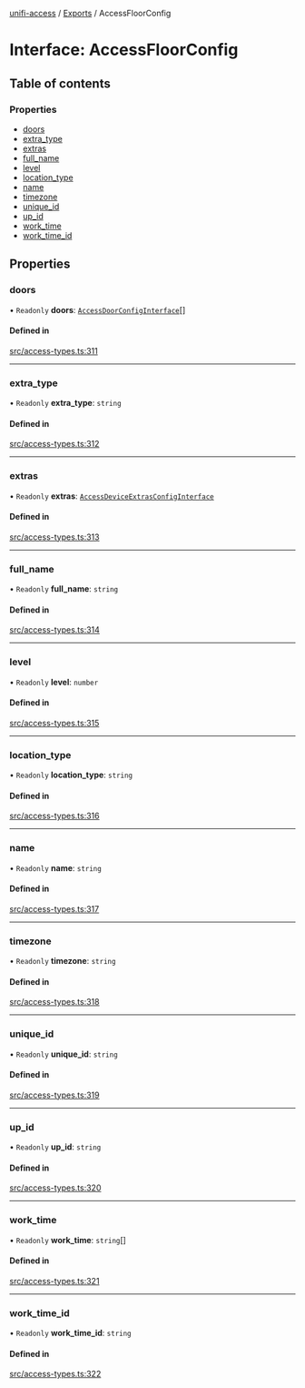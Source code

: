 [unifi-access](../README.md) / [Exports](../modules.md) / AccessFloorConfig

# Interface: AccessFloorConfig

## Table of contents

### Properties

- [doors](AccessFloorConfig.md#doors)
- [extra\_type](AccessFloorConfig.md#extra_type)
- [extras](AccessFloorConfig.md#extras)
- [full\_name](AccessFloorConfig.md#full_name)
- [level](AccessFloorConfig.md#level)
- [location\_type](AccessFloorConfig.md#location_type)
- [name](AccessFloorConfig.md#name)
- [timezone](AccessFloorConfig.md#timezone)
- [unique\_id](AccessFloorConfig.md#unique_id)
- [up\_id](AccessFloorConfig.md#up_id)
- [work\_time](AccessFloorConfig.md#work_time)
- [work\_time\_id](AccessFloorConfig.md#work_time_id)

## Properties

### doors

• `Readonly` **doors**: [`AccessDoorConfigInterface`](AccessDoorConfigInterface.md)[]

#### Defined in

[src/access-types.ts:311](https://github.com/hjdhjd/unifi-access/blob/0e21590/src/access-types.ts#L311)

___

### extra\_type

• `Readonly` **extra\_type**: `string`

#### Defined in

[src/access-types.ts:312](https://github.com/hjdhjd/unifi-access/blob/0e21590/src/access-types.ts#L312)

___

### extras

• `Readonly` **extras**: [`AccessDeviceExtrasConfigInterface`](AccessDeviceExtrasConfigInterface.md)

#### Defined in

[src/access-types.ts:313](https://github.com/hjdhjd/unifi-access/blob/0e21590/src/access-types.ts#L313)

___

### full\_name

• `Readonly` **full\_name**: `string`

#### Defined in

[src/access-types.ts:314](https://github.com/hjdhjd/unifi-access/blob/0e21590/src/access-types.ts#L314)

___

### level

• `Readonly` **level**: `number`

#### Defined in

[src/access-types.ts:315](https://github.com/hjdhjd/unifi-access/blob/0e21590/src/access-types.ts#L315)

___

### location\_type

• `Readonly` **location\_type**: `string`

#### Defined in

[src/access-types.ts:316](https://github.com/hjdhjd/unifi-access/blob/0e21590/src/access-types.ts#L316)

___

### name

• `Readonly` **name**: `string`

#### Defined in

[src/access-types.ts:317](https://github.com/hjdhjd/unifi-access/blob/0e21590/src/access-types.ts#L317)

___

### timezone

• `Readonly` **timezone**: `string`

#### Defined in

[src/access-types.ts:318](https://github.com/hjdhjd/unifi-access/blob/0e21590/src/access-types.ts#L318)

___

### unique\_id

• `Readonly` **unique\_id**: `string`

#### Defined in

[src/access-types.ts:319](https://github.com/hjdhjd/unifi-access/blob/0e21590/src/access-types.ts#L319)

___

### up\_id

• `Readonly` **up\_id**: `string`

#### Defined in

[src/access-types.ts:320](https://github.com/hjdhjd/unifi-access/blob/0e21590/src/access-types.ts#L320)

___

### work\_time

• `Readonly` **work\_time**: `string`[]

#### Defined in

[src/access-types.ts:321](https://github.com/hjdhjd/unifi-access/blob/0e21590/src/access-types.ts#L321)

___

### work\_time\_id

• `Readonly` **work\_time\_id**: `string`

#### Defined in

[src/access-types.ts:322](https://github.com/hjdhjd/unifi-access/blob/0e21590/src/access-types.ts#L322)
